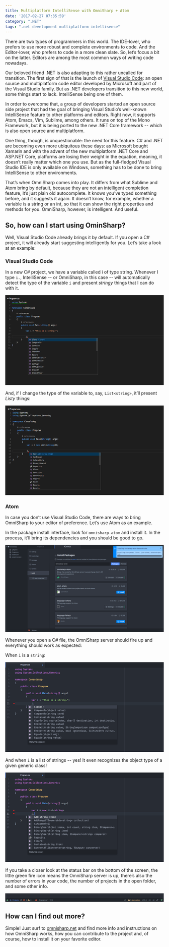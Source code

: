 ```yaml
---
title: Multiplatform IntelliSense with OmniSharp + Atom
date: '2017-02-27 07:35:59'
category: ".NET"
tags: ".net development multiplatform intellisense"
---
```


There are two types of programmers in this world. The IDE-lover, who prefers to use more robust and complete environments to code. And the Editor-lover, who prefers to code in a more clean slate. So, let’s focus a bit on the latter. Editors are among the most common ways of writing code nowadays.

Our beloved friend .NET is also adapting to this rather uncalled for transition. The first sign of that is the launch of [Visual Studio Code](http://code.visualstudio.com): an open source and multiplatform code editor developed by Microsoft and part of the Visual Studio family. But as .NET developers transition to this new world, some things start to lack. IntelliSense being one of them.

In order to overcome that, a group of developers started an open source side project that had the goal of bringing Visual Studio’s well-known IntelliSense feature to other platforms and editors. Right now, it supports Atom, Emacs, Vim, Sublime, among others. It runs on top of the Mono Framework, but it is being ported to the new .NET Core framework -- which is also open source and multiplatform.

One thing, though, is unquestionable: the need for this feature. C# and .NET are becoming even more ubiquitous these days: as Microsoft bought Xamarin and with the advent of the new multiplatform .NET Core and ASP.NET Core, platforms are losing their weight in the equation, meaning, it doesn’t really matter which one you use. But as the full-fledged Visual Studio IDE is only available on Windows, something has to be done to bring IntelliSense to other environments.

That’s when OmniSharp comes into play. It differs from what Sublime and Atom bring by default, because they are not an intelligent completion feature, it’s just plain old autocomplete. It knows you’ve typed something before, and it suggests it again. It doesn’t know, for example, whether a variable is a string or an int, so that it can show the right properties and methods for you. OmniSharp, however, is intelligent. And useful.

## So, how can I start using OminSharp?
Well, Visual Studio Code already brings it by default. If you open a C# project, it will already start suggesting intelligently for you. Let’s take a look at an example:

### Visual Studio Code
In a new C# project, we have a variable called i of type string. Whenever I type `i.`, IntelliSense -- or OmniSharp, in this case -- will automatically detect the type of the variable `i` and present *stringy* things that I can do with it.

![](/images/multiplatform-intellisense-with-omnisharp-atom/Screen-Shot-2015-10-30-at-2.23.48-PM.png)

And, if I change the type of the variable to, say, `List<string>`, it’ll present *Listy* things:

![](/images/multiplatform-intellisense-with-omnisharp-atom/Screen-Shot-2015-10-30-at-2.24.37-PM.png)

### Atom

In case you don’t use Visual Studio Code, there are ways to bring OmniSharp to your editor of preference. Let’s use Atom as an example.

In the package install interface, look for `omnisharp-atom` and install it. In the process, it’ll bring its dependencies and you should be good to go.

![](/images/multiplatform-intellisense-with-omnisharp-atom/Screen-Shot-2015-10-30-at-2.51.02-PM.png)

Whenever you open a C# file, the OmniSharp server should fire up and everything should work as expected:

When `i` is a `string`:

![](/images/multiplatform-intellisense-with-omnisharp-atom/Screen-Shot-2015-10-30-at-2.57.53-PM.png)

And when `i` is a list of strings -- yes! It even recognizes the object type of a given generic class!

![](/images/multiplatform-intellisense-with-omnisharp-atom/Screen-Shot-2015-10-30-at-2.58.21-PM.png)

If you take a closer look at the status bar on the bottom of the screen, the little green fire icon means the OmniSharp server is up, there’s also the number of errors in your code, the number of projects in the open folder, and some other info.

![](/images/multiplatform-intellisense-with-omnisharp-atom/Screen-Shot-2015-10-30-at-2.58.21-PM-1.png)

## How can I find out more?

Simple! Just surf to [omnisharp.net](http://omnisharp.net) and find more info and instructions on how OmniSharp works, how you can contribute to the project and, of course, how to install it on your favorite editor.